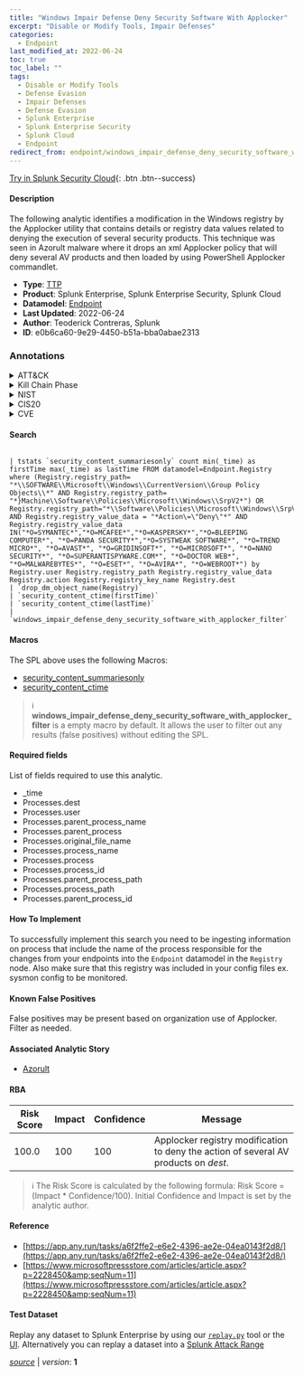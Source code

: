 ```yaml
---
title: "Windows Impair Defense Deny Security Software With Applocker"
excerpt: "Disable or Modify Tools, Impair Defenses"
categories:
  - Endpoint
last_modified_at: 2022-06-24
toc: true
toc_label: ""
tags:
  - Disable or Modify Tools
  - Defense Evasion
  - Impair Defenses
  - Defense Evasion
  - Splunk Enterprise
  - Splunk Enterprise Security
  - Splunk Cloud
  - Endpoint
redirect_from: endpoint/windows_impair_defense_deny_security_software_with_applocker/
---
```




[Try in Splunk Security Cloud](https://www.splunk.com/en_us/cyber-security.html){: .btn .btn--success}

#### Description

The following analytic identifies a modification in the Windows registry by the Applocker utility that contains details or registry data values related to denying the execution of several security products. This technique was seen in Azorult malware where it drops an xml Applocker policy that will deny several AV products and then loaded by using PowerShell Applocker commandlet.

- **Type**: [TTP](https://github.com/splunk/security_content/wiki/Detection-Analytic-Types)
- **Product**: Splunk Enterprise, Splunk Enterprise Security, Splunk Cloud
- **Datamodel**: [Endpoint](https://docs.splunk.com/Documentation/CIM/latest/User/Endpoint)
- **Last Updated**: 2022-06-24
- **Author**: Teoderick Contreras, Splunk
- **ID**: e0b6ca60-9e29-4450-b51a-bba0abae2313

### Annotations
<details>
  <summary>ATT&CK</summary>

<div markdown="1">

#### [ATT&CK](https://attack.mitre.org/)

| ID          | Technique   | Tactic         |
| ----------- | ----------- |--------------- |
| [T1562.001](https://attack.mitre.org/techniques/T1562/001/) | Disable or Modify Tools | Defense Evasion |

| [T1562](https://attack.mitre.org/techniques/T1562/) | Impair Defenses | Defense Evasion |

</div>
</details>


<details>
  <summary>Kill Chain Phase</summary>

<div markdown="1">

* Exploitation


</div>
</details>


<details>
  <summary>NIST</summary>

<div markdown="1">

* DE.CM



</div>
</details>

<details>
  <summary>CIS20</summary>

<div markdown="1">

* CIS 10



</div>
</details>

<details>
  <summary>CVE</summary>

<div markdown="1">


</div>
</details>


#### Search

```

| tstats `security_content_summariesonly` count min(_time) as firstTime max(_time) as lastTime FROM datamodel=Endpoint.Registry where (Registry.registry_path= "*\\SOFTWARE\\Microsoft\\Windows\\CurrentVersion\\Group Policy Objects\\*" AND Registry.registry_path= "*}Machine\\Software\\Policies\\Microsoft\\Windows\\SrpV2*") OR Registry.registry_path="*\\Software\\Policies\\Microsoft\\Windows\\SrpV2*" AND Registry.registry_value_data = "*Action\=\"Deny\"*" AND Registry.registry_value_data IN("*O=SYMANTEC*","*O=MCAFEE*","*O=KASPERSKY*","*O=BLEEPING COMPUTER*", "*O=PANDA SECURITY*","*O=SYSTWEAK SOFTWARE*", "*O=TREND MICRO*", "*O=AVAST*", "*O=GRIDINSOFT*", "*O=MICROSOFT*", "*O=NANO SECURITY*", "*O=SUPERANTISPYWARE.COM*", "*O=DOCTOR WEB*", "*O=MALWAREBYTES*", "*O=ESET*", "*O=AVIRA*", "*O=WEBROOT*") by  Registry.user Registry.registry_path Registry.registry_value_data Registry.action Registry.registry_key_name Registry.dest 
| `drop_dm_object_name(Registry)` 
| `security_content_ctime(firstTime)` 
| `security_content_ctime(lastTime)` 
| `windows_impair_defense_deny_security_software_with_applocker_filter`
```

#### Macros
The SPL above uses the following Macros:
* [security_content_summariesonly](https://github.com/splunk/security_content/blob/develop/macros/security_content_summariesonly.yml)
* [security_content_ctime](https://github.com/splunk/security_content/blob/develop/macros/security_content_ctime.yml)

> :information_source:
> **windows_impair_defense_deny_security_software_with_applocker_filter** is a empty macro by default. It allows the user to filter out any results (false positives) without editing the SPL.



#### Required fields
List of fields required to use this analytic.
* _time
* Processes.dest
* Processes.user
* Processes.parent_process_name
* Processes.parent_process
* Processes.original_file_name
* Processes.process_name
* Processes.process
* Processes.process_id
* Processes.parent_process_path
* Processes.process_path
* Processes.parent_process_id



#### How To Implement
To successfully implement this search you need to be ingesting information on process that include the name of the process responsible for the changes from your endpoints into the `Endpoint` datamodel in the `Registry` node. Also make sure that this registry was included in your config files ex. sysmon config to be monitored.
#### Known False Positives
False positives may be present based on organization use of Applocker. Filter as needed.

#### Associated Analytic Story
* [Azorult](/stories/azorult)




#### RBA

| Risk Score  | Impact      | Confidence   | Message      |
| ----------- | ----------- |--------------|--------------|
| 100.0 | 100 | 100 | Applocker registry modification to deny the action of several AV products on $dest$. |


> :information_source:
> The Risk Score is calculated by the following formula: Risk Score = (Impact * Confidence/100). Initial Confidence and Impact is set by the analytic author.


#### Reference

* [https://app.any.run/tasks/a6f2ffe2-e6e2-4396-ae2e-04ea0143f2d8/](https://app.any.run/tasks/a6f2ffe2-e6e2-4396-ae2e-04ea0143f2d8/)
* [https://www.microsoftpressstore.com/articles/article.aspx?p=2228450&amp;seqNum=11](https://www.microsoftpressstore.com/articles/article.aspx?p=2228450&amp;seqNum=11)



#### Test Dataset
Replay any dataset to Splunk Enterprise by using our [`replay.py`](https://github.com/splunk/attack_data#using-replaypy) tool or the [UI](https://github.com/splunk/attack_data#using-ui).
Alternatively you can replay a dataset into a [Splunk Attack Range](https://github.com/splunk/attack_range#replay-dumps-into-attack-range-splunk-server)




[*source*](https://github.com/splunk/security_content/tree/develop/detections/endpoint/windows_impair_defense_deny_security_software_with_applocker.yml) \| *version*: **1**